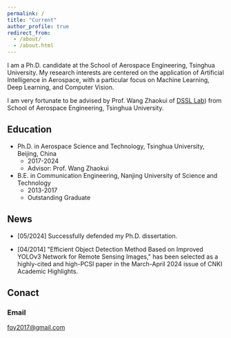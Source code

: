 ```yaml
---
permalink: /
title: "Current"
author_profile: true
redirect_from: 
  - /about/
  - /about.html
---
```


I am a Ph.D. candidate at the School of Aerospace Engineering, Tsinghua University. My research interests are centered on the application of Artificial Intelligence in Aerospace, with a particular focus on Machine Learning, Deep Learning, and Computer Vision.

I am very fortunate to be advised by Prof. Wang Zhaokui of [DSSL Lab](http://www.dssllab.com/)) from School of Aerospace Engineering, Tsinghua University. 


## Education
* Ph.D. in Aerospace Science and Technology, Tsinghua University, Beijing, China
    * 2017-2024
    * Advisor: Prof. Wang Zhaokui
* B.E. in Communication Engineering, Nanjing University of Science and Technology
    * 2013-2017
    * Outstanding Graduate



## News
- [05/2024] Successfully defended my Ph.D. dissertation.

- [04/2014] "Efficient Object Detection Method Based on Improved YOLOv3 Network for Remote Sensing Images," has been selected as a highly-cited and high-PCSl paper in the March-April 2024 issue of CNKI Academic Highlights.


## Conact

### Email
fqy2017@gmail.com



